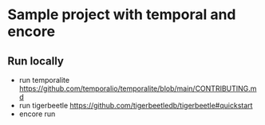# Sample project with temporal and encore

## Run locally

- run temporalite https://github.com/temporalio/temporalite/blob/main/CONTRIBUTING.md
- run tigerbeetle https://github.com/tigerbeetledb/tigerbeetle#quickstart
- encore run
